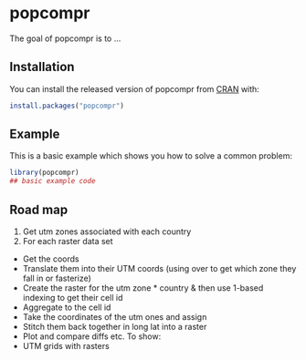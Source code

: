 
# popcompr

<!-- badges: start -->
<!-- badges: end -->

The goal of popcompr is to ...

## Installation

You can install the released version of popcompr from [CRAN](https://CRAN.R-project.org) with:

``` r
install.packages("popcompr")
```

## Example

This is a basic example which shows you how to solve a common problem:

``` r
library(popcompr)
## basic example code
```

## Road map

1. Get utm zones associated with each country
2. For each raster data set
  - Get the coords
  - Translate them into their UTM coords (using over to get which zone they fall in or fasterize)
  - Create the raster for the utm zone * country & then use 1-based indexing to get their cell id
  - Aggregate to the cell id
  - Take the coordinates of the utm ones and assign
  - Stitch them back together in long lat into a raster
  - Plot and compare diffs etc.
To show:
- UTM grids with rasters
